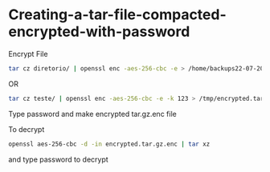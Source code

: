 # Creating-a-tar-file-compacted-encrypted-with-password


Encrypt File
```bash
tar cz diretorio/ | openssl enc -aes-256-cbc -e > /home/backups22-07-2021/encrypted.tar.gz.enc
```
OR

```bash
tar cz teste/ | openssl enc -aes-256-cbc -e -k 123 > /tmp/encrypted.tar.gz.enc
```

Type password and make encrypted tar.gz.enc file



To decrypt
```bash
openssl aes-256-cbc -d -in encrypted.tar.gz.enc | tar xz
```

and type password to decrypt
